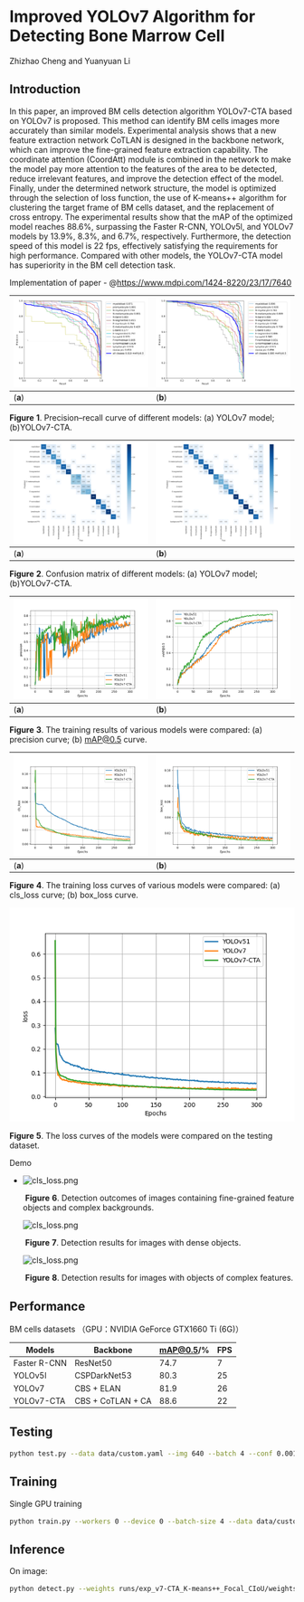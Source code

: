 # Improved YOLOv7 Algorithm for Detecting Bone Marrow Cell

Zhizhao Cheng and Yuanyuan Li

## Introduction
In this paper, an improved BM cells detection algorithm YOLOv7-CTA based on YOLOv7 is proposed. This method can identify BM cells images more accurately than similar models. Experimental analysis shows that a new feature extraction network CoTLAN is designed in the backbone network, which can improve the fine-grained feature extraction capability. The coordinate attention (CoordAtt) module is combined in the network to make the model pay more attention to the features of the area to be detected, reduce irrelevant features, and improve the detection effect of the model. Finally, under the determined network structure, the model is optimized through the selection of loss function, the use of K-means++ algorithm for clustering the target frame of BM cells dataset, and the replacement of cross entropy. The experimental results show that the mAP of the optimized model reaches 88.6%, surpassing the Faster R-CNN, YOLOv5l, and YOLOv7 models by 13.9%, 8.3%, and 6.7%, respectively. Furthermore, the detection speed of this model is 22 fps, effectively satisfying the requirements for high performance. Compared with other models, the YOLOv7-CTA model has superiority in the BM cell detection task.

Implementation of paper - @https://www.mdpi.com/1424-8220/23/17/7640

| ![PR_curve.png](https://github.com/Gameness-czz/YOLOv7-CTA/blob/main/runs/test/exp_v7/PR_curve.png?raw=true) | ![PR_curve.png](https://github.com/Gameness-czz/YOLOv7-CTA/blob/main/runs/test/exp_v7-CTA_K-means++_Focal_CIoU/PR_curve.png?raw=true) |
| ------------------------------------------------------------ | ------------------------------------------------------------ |
| (**a**)                                                      | (**b**)                                                      |

**Figure** **1**. Precision–recall curve of different models: (a) YOLOv7 model; (b)YOLOv7-CTA.

| ![confusion_matrix.png](https://github.com/Gameness-czz/YOLOv7-CTA/blob/main/runs/test/exp_v7/confusion_matrix.png?raw=true) | ![confusion_matrix.png](https://github.com/Gameness-czz/YOLOv7-CTA/blob/main/runs/test/exp_v7-CTA_Focal_CIoU/confusion_matrix.png?raw=true) |
| ------------------------------------------------------------ | ------------------------------------------------------------ |
| (**a**)                                                      | (**b**)                                                      |

**Figure** **2**. Confusion matrix of different models: (a) YOLOv7 model; (b)YOLOv7-CTA.

| ![precision.png](https://github.com/Gameness-czz/YOLOv7-CTA/blob/main/contrast_results/precision.png?raw=true) | ![mAP50.png](https://github.com/Gameness-czz/YOLOv7-CTA/blob/main/contrast_results/mAP50.png?raw=true) |
| ------------------------------------------------------------ | ------------------------------------------------------------ |
| (**a**)                                                      | (**b**)                                                      |

**Figure** **3**. The training results of various models were compared: (a) precision curve; (b) mAP@0.5 curve.

| ![cls_loss.png](https://github.com/Gameness-czz/YOLOv7-CTA/blob/main/contrast_results/cls_loss.png?raw=true) | ![box_loss.png](https://github.com/Gameness-czz/YOLOv7-CTA/blob/main/contrast_results/box_loss.png?raw=true) |
| ------------------------------------------------------------ | ------------------------------------------------------------ |
| (**a**)                                                      | (**b**)                                                      |

**Figure** **4**. The training loss curves of various models were compared: (a) cls_loss curve; (b) box_loss curve.

![loss.png](https://github.com/Gameness-czz/YOLOv7-CTA/blob/main/contrast_results/loss.png?raw=true)

**Figure** **5**. The loss curves of the models were compared on the testing dataset. 

Demo

- ![cls_loss.png](https://github.com/Gameness-czz/YOLOv7-CTA/blob/main/contrast_results/1.png?raw=true)

  ​                                  **Figure** **6**. Detection outcomes of images containing fine-grained feature objects and complex backgrounds.

  ![cls_loss.png](https://github.com/Gameness-czz/YOLOv7-CTA/blob/main/contrast_results/2.png?raw=true)

  ​                                                                        **Figure** **7**. Detection results for images with dense objects.

  ![cls_loss.png](https://github.com/Gameness-czz/YOLOv7-CTA/blob/main/contrast_results/3.png?raw=true)

  ​                                                              **Figure** **8**. Detection results for images with objects of complex features. 

## Performance 

BM cells datasets （GPU：NVIDIA GeForce GTX1660 Ti (6G)）

| **Models**   | **Backbone**      | **mAP@0.5/%** | **FPS** |
| ------------ | ----------------- | ------------- | ------- |
| Faster R-CNN | ResNet50          | 74.7          | 7       |
| YOLOv5l      | CSPDarkNet53      | 80.3          | 25      |
| YOLOv7       | CBS + ELAN        | 81.9          | 26      |
| YOLOv7-CTA   | CBS + CoTLAN + CA | 88.6          | 22      |

## Testing

``` bash
python test.py --data data/custom.yaml --img 640 --batch 4 --conf 0.001 --iou 0.65 --device 0 --weights runs/exp_v7-CTA_K-means++_Focal_CIoU/weights/best.pt --name exp_v7-CTA
```

## Training

Single GPU training

``` bash
python train.py --workers 0 --device 0 --batch-size 4 --data data/custom.yaml --img 640 640 --cfg cfg/training/yolov7_CTA.yaml --weights --name exp_v7-CTA_K-means++_Focal_CIoU --hyp data/hyp.scratch.custom.yaml
```

## Inference

On image:
``` bash
python detect.py --weights runs/exp_v7-CTA_K-means++_Focal_CIoU/weights/best.pt --conf 0.25 --img-size 640 --source data/val/images/
```
